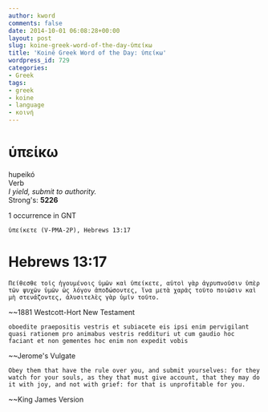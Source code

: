 ```yaml
---
author: kword
comments: false
date: 2014-10-01 06:08:28+00:00
layout: post
slug: koine-greek-word-of-the-day-ὑπείκω
title: 'Koinē Greek Word of the Day: ὑπείκω'
wordpress_id: 729
categories:
- Greek
tags:
- greek
- koine
- language
- κοινή
---
```


# ὑπείκω

hupeikó  
Verb  
*I yield, submit to authority.*  
Strong's: **5226**  

1 occurrence in GNT

```text
ὑπείκετε (V-PMA-2P), Hebrews 13:17

```

# Hebrews 13:17

```text
Πείθεσθε τοῖς ἡγουμένοις ὑμῶν καὶ ὑπείκετε, αὐτοὶ γὰρ ἀγρυπνοῦσιν ὑπὲρ τῶν ψυχῶν ὑμῶν ὡς λόγον ἀποδώσοντες, ἵνα μετὰ χαρᾶς τοῦτο ποιῶσιν καὶ μὴ στενάζοντες, ἀλυσιτελὲς γὰρ ὑμῖν τοῦτο.
```
~~1881 Westcott-Hort New Testament

```text
oboedite praepositis vestris et subiacete eis ipsi enim pervigilant quasi rationem pro animabus vestris reddituri ut cum gaudio hoc faciant et non gementes hoc enim non expedit vobis
```
~~Jerome's Vulgate

```text
Obey them that have the rule over you, and submit yourselves: for they watch for your souls, as they that must give account, that they may do it with joy, and not with grief: for that is unprofitable for you.
```
~~King James Version
